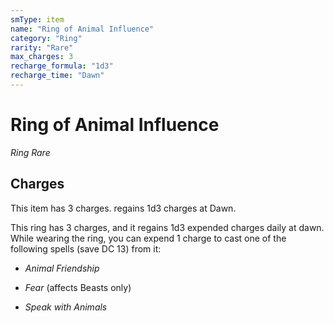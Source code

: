 ```yaml
---
smType: item
name: "Ring of Animal Influence"
category: "Ring"
rarity: "Rare"
max_charges: 3
recharge_formula: "1d3"
recharge_time: "Dawn"
---
```


# Ring of Animal Influence
*Ring Rare*

## Charges

This item has 3 charges.
regains 1d3 charges at Dawn.

This ring has 3 charges, and it regains 1d3 expended charges daily at dawn. While wearing the ring, you can expend 1 charge to cast one of the following spells (save DC 13) from it:

- *Animal Friendship*

- *Fear* (affects Beasts only)

- *Speak with Animals*
